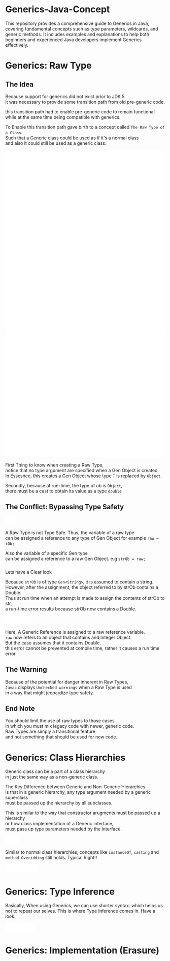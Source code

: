 # Generics-Java-Concept
This repository provides a comprehensive guide to Generics in Java, covering fundamental concepts such as type parameters, wildcards, and generic methods. It includes examples and explanations to help both beginners and experienced Java developers implement Generics effectively.

# Generics: Raw Type
## The Idea
Because support for generics did not exist prior to JDK 5 <br />
it was necessary to provide some transition path from old pre-generic code.

this transition path had to enable pre-generic code to remain functional<br />
while at the same time being compatible with generics.

To Enable this transition path gave birth to a concept called `The Raw Type of a Class`. <br />
Such that a Generic class could be used as if it's a normal class<br />
and also it could still be used as a generic class.

<img src="./ReadMe-Images/raw-generics-A.svg" style="width:600px; height:auto" alt="Showing The Raw Type of a Generic Class A ">
<img src="./ReadMe-Images/raw-generics-B.svg" style="width:600px; height:auto" alt="Showing The Raw Type of a Generic Class B ">

First Thing to know when creating a Raw Type,<br />
notice that no type argument are specified when a Gen Object is created.<br />
In Essesnce, this creates a Gen Object whose type `T` is replaced by `Object`. 

Secondly, because at run-time, the type of ob is `Object`,<br />
there must be a cast to obtain its value as a type `double`

## The Conflict: Bypassing Type Safety
<img src="./ReadMe-Images/raw-generics-conflict.svg" style="height:25px;" alt="Showing Conflicts dealing with Raw Types ">

A Raw Type is not Type Safe. Thus, the variable of a raw type<br />
can be assigned a reference to any type of Gen Object
for example `raw = iOb;`

Also the variable of a specific Gen type <br />
can be assigned a reference to a raw Gen Object. e.g `strOb = raw;`

Lets have a Clear look
<img src="./ReadMe-Images/raw-generics-conflict-A.svg" style="height:25px;" alt="Showing Conflicts dealing with Raw Types A ">

Because `strOb` is of type `Gen<String>`, it is assumed to contain a string.<br />
However, after the assignment, the object referred to by strOb contains a Double.<br />
Thus at run time when an attempt is made to assign the contents of strOb to str,<br />
a run-time error results because strOb now contains a Double.

<img src="./ReadMe-Images/raw-generics-conflict-A.svg" style="height:25px;" alt="Showing Conflicts dealing with Raw Types A ">

Here, A Generic Reference is assigned to a raw reference variable.<br />
`raw` now refers to an object that contains and Integer Object.<br />
But the case assumes that it contains Double.<br />
this error cannot be prevented at compile time, rather it causes a run time error.

## The Warning
Because of the potential for danger inherent in Raw Types,<br />
`Javac` displays `Unchecked warnings` when a Raw Type is used <br /> 
in a way that might jeopardize type safety.

## End Note
You should limit the use of raw types to those cases<br />
in which you must mix legacy code with newer, generic code.<br />
Raw Types are simply a transitional feature<br />
and not something that should be used for new code.




# Generics: Class Hierarchies
Generic class can be a part of a class hierarchy<br />
in just the same way as a non-generic class.

The Key Difference between Generic and Non-Generic Hierarchies<br />
is that in a generic hierarchy, any type argument needed by a generic superclass<br />
must be passed up the hierarchy by all subclasses.

This is similar to the way that constructor arugments must be passed up a hierarchy<br />
or how class implementation of a Generic interface,<br />
must pass up type parameters needed by the interface.

<img src="./ReadMe-Images/generic-class-hierarchy.svg" style="height:25px;" alt="Showing Generics Class Hierarchy example A">

Similar to normal class hierarchies, 
concepts like `instanceOf`, `casting` and `method Overidding` still holds.
Typical Right!!

<img src="./ReadMe-Images/generic-class-hierarchy-instanceOf.svg" style="height:25px;" alt="Showing instanceOf Concept in Generics Class Hierarchy">

<img src="./ReadMe-Images/generic-class-hierarchy-casting.svg" style="height:25px;" alt="Showing Casting Concept in Generics Class Hierarchy">




# Generics: Type Inference

Basically, When using Generics, we can use shorter syntax.
which helps us not to repeat our selves.
This is where Type Inference comes in. Have a look.

<img src="./ReadMe-Images/generic-class-hierarchy-typeInferenceA.svg" style="height:25px;" alt="Showing Type Inference A ">

<img src="./ReadMe-Images/generic-class-hierarchy-typeInferenceB.svg" style="height:25px;" alt="Showing Type Inference B ">





# Generics: Implementation (Erasure)



